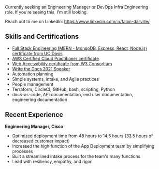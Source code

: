 Currently seeking an Engineering Manager or DevOps Infra Engineering role. If you're seeing this, I'm still looking. 

Reach out to me on LinkedIn: https://www.linkedin.com/in/falon-darville/

## Skills and Certifications

* [Full Stack Engineering (MERN - MongoDB, Express, React, Node.js) certificate from UC Davis](https://www.credly.com/badges/145b6b28-7016-4a27-a1b4-b5c0e125b4e9)
* [AWS Certified Cloud Practitioner certificate](https://www.credly.com/badges/680071b9-c4bf-4ca1-8394-2fdcbc66453f)
* [Web Accessibility certificate from W3 Consortium](https://courses.edx.org/certificates/0326f12ad7194bc18161d89c8a2a9958)
* [Write the Docs 2021 Speaker](https://www.youtube.com/watch?v=f7hHwGvR0_Q)
* Automation planning
* Simple systems, intake, and Agile practices
* People management
* Terraform, CircleCI, GitHub, bash, scripting, Python
* docs-as-code, API documentation, end user documentation, engineering documentation

## Recent Experience

**Engineering Manager, Cisco**
* Optimized deployment time from 48 hours to 14.5 hours (33.5 hours of decreased customer impact)
* Increased the high function of the App Deployment team by simplifying processes
* Built a streamlined intake process for the team's many functions
* Lead with resiliency, empathy, and rigor
